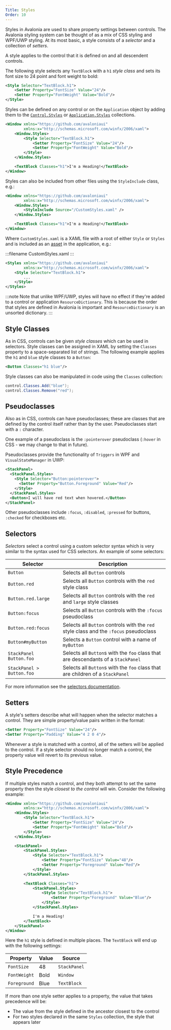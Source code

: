 ```yaml
---
Title: Styles
Order: 10
---
```


Styles in Avalonia are used to share property settings between controls. The Avalonia styling
system can be thought of as a mix of CSS styling and WPF/UWP styling. At its most basic, a
style consists of a _selector_ and a collection of _setters_. 

A style applies to the control that it is defined on and all descendent controls.

The following style selects any `TextBlock` with a `h1` _style class_ and sets its font size to 24
point and font weight to bold:

```xml
<Style Selector="TextBlock.h1">
    <Setter Property="FontSize" Value="24"/>
    <Setter Property="FontWeight" Value="Bold"/>
</Style>
```

Styles can be defined on any control or on the `Application` object by adding them to the 
[`Control.Styles`](/api/Avalonia.Controls/Control/4145DF25) or 
[`Application.Styles`](/api/Avalonia/Application/04017CAF) collections.

```xml
<Window xmlns="https://github.com/avaloniaui"
        xmlns:x="http://schemas.microsoft.com/winfx/2006/xaml">
    <Window.Styles>
        <Style Selector="TextBlock.h1">
            <Setter Property="FontSize" Value="24"/>
            <Setter Property="FontWeight" Value="Bold"/>
        </Style>
    </Window.Styles>

    <TextBlock Classes="h1">I'm a Heading!</TextBlock>
</Window>
```

Styles can also be included from other files using the `StyleInclude` class, e.g.:

```xml
<Window xmlns="https://github.com/avaloniaui"
        xmlns:x="http://schemas.microsoft.com/winfx/2006/xaml">
    <Window.Styles>
        <StyleInclude Source="/CustomStyles.xaml" />
    </Window.Styles>

    <TextBlock Classes="h1">I'm a Heading!</TextBlock>
</Window>
```

Where `CustomStyles.xaml` is a XAML file with a root of either `Style` or `Styles` and is included
as an [asset](/docs/quickstart/assets) in the application, e.g.:

:::filename
CustomStyles.xaml
:::

```xml
<Styles xmlns="https://github.com/avaloniaui"
        xmlns:x="http://schemas.microsoft.com/winfx/2006/xaml">
    <Style Selector="TextBlock.h1">
        ...
    </Style>
</Styles>
```

:::note
Note that unlike WPF/UWP, styles will have no effect if they're added to a control or application
`ResourceDictionary`. This is because the order that styles are defined in Avalonia is important
and `ResourceDictionary` is an unsorted dictionary.
:::

## Style Classes

As in CSS, controls can be given *style classes* which can be used in selectors. Style classes
can be assigned in XAML by setting the `Classes` property to a space-separated list of strings.
The following example applies the `h1` and `blue` style classes to a `Button`:

```xml
<Button Classes="h1 blue"/>
```

Style classes can also be manipulated in code using the `Classes` collection:

```csharp
control.Classes.Add("blue");
control.Classes.Remove("red");
```

## Pseudoclasses

Also as in CSS, controls can have pseudoclasses; these are classes that are
defined by the control itself rather than by the user. Pseudoclasses start
with a `:` character.

One example of a pseudoclass is the `:pointerover`
pseudoclass (`:hover` in CSS - we may change to that in future).

Pseudoclasses provide the functionality of `Triggers` in WPF and
`VisualStateManager` in UWP:

```xml
<StackPanel>
  <StackPanel.Styles>
    <Style Selector="Button:pointerover">
      <Setter Property="Button.Foreground" Value="Red"/>
    </Style>
  </StackPanel.Styles>
  <Button>I will have red text when hovered.</Button>
</StackPanel>
```

Other pseudoclasses include `:focus`, `:disabled`, `:pressed` for buttons,
`:checked` for checkboxes etc.

## Selectors

_Selectors_ select a control using a custom selector syntax which is very similar to the syntax
used for CSS selectors. An example of some selectors:

|Selector|Description|
|--------|-----------|
|`Button`|Selects all `Button` controls|
|`Button.red`|Selects all `Button` controls with the `red` style class|
|`Button.red.large`|Selects all `Button` controls with the `red` and `large` style classes|
|`Button:focus`|Selects all `Button` controls with the `:focus` pseudoclass|
|`Button.red:focus`|Selects all `Button` controls with the `red` style class and the `:focus` pseudoclass|
|`Button#myButton`|Selects a `Button` control with a name of `myButton`|
|`StackPanel Button.foo`| Selects all `Button`s with the `foo` class that are descendants of a `StackPanel`|
|`StackPanel > Button.foo`| Selects all `Button`s with the `foo` class that are children of a `StackPanel`|

For more information see the  [selectors documentation](/docs/styles/selectors).

## Setters

A style's setters describe what will happen when the selector matches a control. They are simple
property/value pairs written in the format:

```xml
<Setter Property="FontSize" Value="24"/>
<Setter Property="Padding" Value="4 2 0 4"/>
```

Whenever a style is matched with a control, all of the setters will be applied to the control. 
If a style selector should no longer match a control, the property value will revert to its
previous value.

## Style Precedence

If multiple styles match a control, and they both attempt to set the same property then the style
_closest to the control_ will win. Consider the following example:

```xml
<Window xmlns="https://github.com/avaloniaui"
        xmlns:x="http://schemas.microsoft.com/winfx/2006/xaml">
    <Window.Styles>
        <Style Selector="TextBlock.h1">
            <Setter Property="FontSize" Value="24"/>
            <Setter Property="FontWeight" Value="Bold"/>
        </Style>
    </Window.Styles>

    <StackPanel>
        <StackPanel.Styles>
            <Style Selector="TextBlock.h1">
                <Setter Property="FontSize" Value="48"/>
                <Setter Property="Foreground" Value="Red"/>
            </Style>
        </StackPanel.Styles>

        <TextBlock Classes="h1">
            <StackPanel.Styles>
                <Style Selector="TextBlock.h1">
                    <Setter Property="Foreground" Value="Blue"/>
                </Style>
            </StackPanel.Styles>

            I'm a Heading!
        </TextBlock>
    </StackPanel>
</Window>
```

Here the `h1` style is defined in multiple places. The `TextBlock` will end up with the following
settings:

|Property|Value|Source|
|--------|-----|------|
|`FontSize`|48|`StackPanel`|
|`FontWeight`|Bold|`Window`|
|`Foreground`|Blue|`TextBlock`|

If more than one style setter applies to a property, the value that takes precedence will be:

- The value from the style defined in the ancestor closest to the control
- For two styles declared in the same `Styles` collection, the style that appears later
